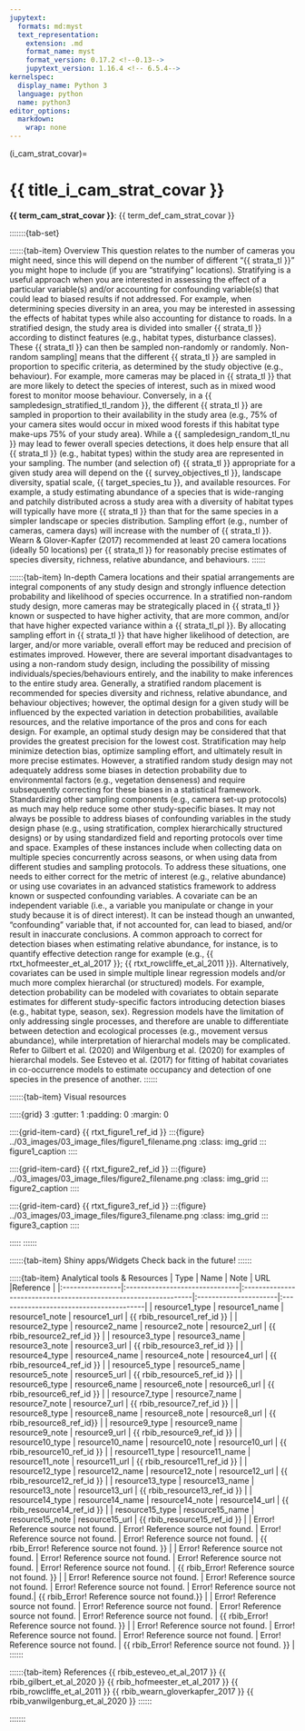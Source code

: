 ```yaml
---
jupytext:
  formats: md:myst
  text_representation:
    extension: .md
    format_name: myst
    format_version: 0.17.2 <!--0.13-->
    jupytext_version: 1.16.4 <!-- 6.5.4-->
kernelspec:
  display_name: Python 3
  language: python
  name: python3
editor_options:
  markdown:
    wrap: none
---
```

(i_cam_strat_covar)=
# {{ title_i_cam_strat_covar }}
<!--
:::{hint}
replace me with text
:::
-->
**{{ term_cam_strat_covar }}**: {{ term_def_cam_strat_covar }}

:::::::{tab-set}

::::::{tab-item} Overview
This question relates to the number of cameras you might need, since this will depend on the number of different “{{ strata_tl }}” you might hope to include (if you are “stratifying” locations). Stratifying is a useful approach when you are interested in assessing the effect of a particular variable(s) and/or accounting for confounding variable(s) that could lead to biased results if not addressed. For example, when determining species diversity in an area, you may be interested in assessing the effects of habitat types while also accounting for distance to roads.
In a stratified design, the study area is divided into smaller {{ strata_tl }} according to distinct features (e.g., habitat types, disturbance classes). These {{ strata_tl }} can then be sampled non-randomly or randomly. Non-random sampling] means that the different {{ strata_tl }} are sampled in proportion to specific criteria, as determined by the study objective (e.g., behaviour). For example, more cameras may be placed in {{ strata_tl }} that are more likely to detect the species of interest, such as in mixed wood forest to monitor moose behaviour. Conversely, in a {{ sampledesign_stratified_tl_random }}, the different {{ strata_tl }} are sampled in proportion to their availability in the study area (e.g., 75% of your camera sites would occur in mixed wood forests if this habitat type make-ups 75% of your study area). While a {{ sampledesign_random_tl_nu }} may lead to fewer overall species detections, it does help ensure that all {{ strata_tl }} (e.g., habitat types) within the study area are represented in your sampling.
The number (and selection of) {{ strata_tl }} appropriate for a given study area will depend on the {{ survey_objectives_tl }}, landscape diversity, spatial scale, {{ target_species_tu }}, and available resources. For example, a study estimating abundance of a species that is wide-ranging and patchily distributed across a study area with a diversity of habitat types will typically have more {{ strata_tl }} than that for the same species in a simpler landscape or species distribution. Sampling effort (e.g., number of cameras, camera days) will increase with the number of {{ strata_tl }}. Wearn & Glover-Kapfer (2017) recommended at least 20 camera locations (ideally 50 locations) per {{ strata_tl }} for reasonably precise estimates of species diversity, richness, relative abundance, and behaviours.
::::::

::::::{tab-item} In-depth
Camera locations and their spatial arrangements are integral components of any study design and strongly influence detection probability and likelihood of species occurrence.
In a stratified non-random study design, more cameras may be strategically placed in {{ strata_tl }} known or suspected to have higher activity, that are more common, and/or that have higher expected variance within a {{ strata_tl_pl }}. By allocating sampling effort in {{ strata_tl }} that have higher likelihood of detection, are larger, and/or more variable, overall effort may be reduced and precision of estimates improved. However, there are several important disadvantages to using a non-random study design, including the possibility of missing individuals/species/behaviours entirely, and the inability to make inferences to the entire study area.
Generally, a stratified random placement is recommended for species diversity and richness, relative abundance, and behaviour objectives; however, the optimal design for a given study will be influenced by the expected variation in detection probabilities, available resources, and the relative importance of the pros and cons for each design. For example, an optimal study design may be considered that that provides the greatest precision for the lowest cost. Stratification may help minimize detection bias, optimize sampling effort, and ultimately result in more precise estimates. However, a stratified random study design may not adequately address some biases in detection probability due to environmental factors (e.g., vegetation denseness) and require subsequently correcting for these biases in a statistical framework. Standardizing other sampling components (e.g., camera set-up protocols) as much may help reduce some other study-specific biases.
It may not always be possible to address biases of confounding variables in the study design phase (e.g., using stratification, complex hierarchically structured designs) or by using standardized field and reporting protocols over time and space. Examples of these instances include when collecting data on multiple species concurrently across seasons, or when using data from different studies and sampling protocols. To address these situations, one needs to either correct for the metric of interest (e.g., relative abundance) or using use covariates in an advanced statistics framework to address known or suspected confounding variables. A covariate can be an independent variable (i.e., a variable you manipulate or change in your study because it is of direct interest). It can be instead though an unwanted, “confounding” variable that, if not accounted for, can lead to biased, and/or result in inaccurate conclusions. A common approach to correct for detection biases when estimating relative abundance, for instance, is to quantify effective detection range for example (e.g., {{ rtxt_hofmeester_et_al_2017 }}; {{ rtxt_rowcliffe_et_al_2011 }}). Alternatively, covariates can be used in simple multiple linear regression models and/or much more complex hierarchal (or structured) models. For example, detection probability can be modeled with covariates to obtain separate estimates for different study-specific factors introducing detection biases (e.g., habitat type, season, sex). Regression models have the limitation of only addressing single processes, and therefore are unable to differentiate between detection and ecological processes (e.g., movement versus abundance), while interpretation of hierarchal models may be complicated. Refer to Gilbert et al. (2020) and Wilgenburg et al. (2020) for examples of hierarchal models. See Esteveo et al. (2017) for fitting of habitat covariates in co-occurrence models to estimate occupancy and detection of one species in the presence of another.
::::::

::::::{tab-item} Visual resources

:::::{grid} 3
:gutter: 1
:padding: 0
:margin: 0

::::{grid-item-card} {{ rtxt_figure1_ref_id }}
:::{figure} ../03_images/03_image_files/figure1_filename.png
:class: img_grid
:::
figure1_caption
::::

::::{grid-item-card} {{ rtxt_figure2_ref_id }}
:::{figure} ../03_images/03_image_files/figure2_filename.png
:class: img_grid
:::
figure2_caption
::::

::::{grid-item-card} {{ rtxt_figure3_ref_id }}
:::{figure} ../03_images/03_image_files/figure3_filename.png
:class: img_grid
:::
figure3_caption
::::

:::::
::::::

::::::{tab-item} Shiny apps/Widgets
Check back in the future!
::::::

:::::{tab-item} Analytical tools & Resources
| Type | Name | Note | URL |Reference |
|:----------------|:-------------------------------|:----------------------------------------------------------------|:----------------------|:----------------------------------------|
| resource1_type | resource1_name | resource1_note | resource1_url | {{ rbib_resource1_ref_id }} |
| resource2_type | resource2_name | resource2_note | resource2_url | {{ rbib_resource2_ref_id }} |
| resource3_type | resource3_name | resource3_note | resource3_url | {{ rbib_resource3_ref_id }} |
| resource4_type | resource4_name | resource4_note | resource4_url | {{ rbib_resource4_ref_id }} |
| resource5_type | resource5_name | resource5_note | resource5_url | {{ rbib_resource5_ref_id }} |
| resource6_type | resource6_name | resource6_note | resource6_url | {{ rbib_resource6_ref_id }} |
| resource7_type | resource7_name | resource7_note | resource7_url | {{ rbib_resource7_ref_id }} |
| resource8_type | resource8_name | resource8_note | resource8_url | {{ rbib_resource8_ref_id}} |
| resource9_type | resource9_name | resource9_note | resource9_url | {{ rbib_resource9_ref_id }} |
| resource10_type | resource10_name | resource10_note | resource10_url | {{ rbib_resource10_ref_id }} |
| resource11_type | resource11_name | resource11_note | resource11_url | {{ rbib_resource11_ref_id }} |
| resource12_type | resource12_name | resource12_note | resource12_url | {{ rbib_resource12_ref_id }} |
| resource13_type | resource13_name | resource13_note | resource13_url | {{ rbib_resource13_ref_id }} |
| resource14_type | resource14_name | resource14_note | resource14_url | {{ rbib_resource14_ref_id }} |
| resource15_type | resource15_name | resource15_note | resource15_url | {{ rbib_resource15_ref_id }} |
| Error! Reference source not found. | Error! Reference source not found. | Error! Reference source not found. | Error! Reference source not found. | {{ rbib_Error! Reference source not found. }} |
| Error! Reference source not found. | Error! Reference source not found. | Error! Reference source not found. | Error! Reference source not found. | {{ rbib_Error! Reference source not found. }} |
| Error! Reference source not found. | Error! Reference source not found. | Error! Reference source not found. | Error! Reference source not found.| {{ rbib_Error! Reference source not found.}} |
| Error! Reference source not found. | Error! Reference source not found. | Error! Reference source not found. | Error! Reference source not found. | {{ rbib_Error! Reference source not found. }} |
| Error! Reference source not found. | Error! Reference source not found. | Error! Reference source not found. | Error! Reference source not found. | {{ rbib_Error! Reference source not found. }} |
::::::

::::::{tab-item} References
{{ rbib_esteveo_et_al_2017 }}
{{ rbib_gilbert_et_al_2020 }}
{{ rbib_hofmeester_et_al_2017 }}
{{ rbib_rowcliffe_et_al_2011 }}
{{ rbib_wearn_gloverkapfer_2017 }}
{{ rbib_vanwilgenburg_et_al_2020 }}
::::::

:::::::
